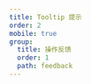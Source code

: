 ```yaml
---
title: Tooltip 提示
order: 2
mobile: true
group:
  title: 操作反馈
  order: 1
  path: feedback
---
```


<code src="../demo/Tooltip.tsx"></code>
<API src="../src/Tooltip.tsx"></API>
